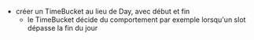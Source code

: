 - créer un TimeBucket au lieu de Day, avec début et fin
  - le TimeBucket décide du comportement par exemple lorsqu'un slot dépasse la fin du jour

